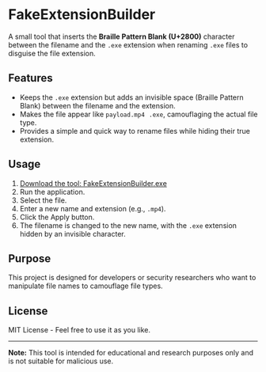 # FakeExtensionBuilder

A small tool that inserts the **Braille Pattern Blank (U+2800)** character between the filename and the `.exe` extension when renaming `.exe` files to disguise the file extension.

## Features

- Keeps the `.exe` extension but adds an invisible space (Braille Pattern Blank) between the filename and the extension.
- Makes the file appear like `payload.mp4⠀.exe`, camouflaging the actual file type.
- Provides a simple and quick way to rename files while hiding their true extension.

## Usage

1. [Download the tool: FakeExtensionBuilder.exe](https://github.com/erenonder0/FakeExtensionBuilder/releases/download/v1.0.0/FakeExtensionBuilder.exe)
2. Run the application.
3. Select the file.
4. Enter a new name and extension (e.g., `.mp4`).
5. Click the Apply button.
6. The filename is changed to the new name, with the `.exe` extension hidden by an invisible character.

## Purpose

This project is designed for developers or security researchers who want to manipulate file names to camouflage file types.

## License

MIT License - Feel free to use it as you like.

---

**Note:** This tool is intended for educational and research purposes only and is not suitable for malicious use.

